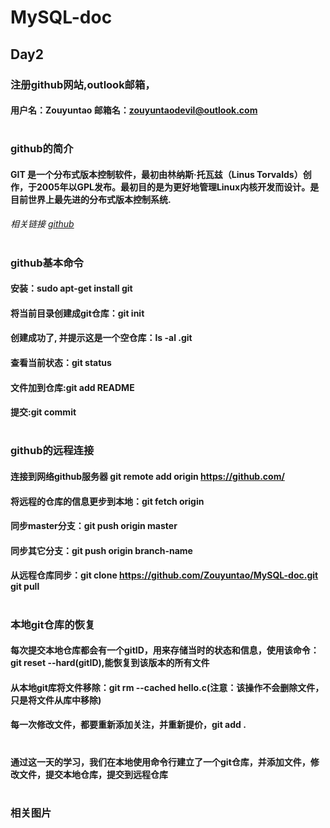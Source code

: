 # MySQL-doc
## Day2
### 注册github网站,outlook邮箱，
#### 用户名：Zouyuntao 邮箱名：zouyuntaodevil@outlook.com
#
### github的简介
#### GIT 是一个分布式版本控制软件，最初由林纳斯·托瓦兹（Linus Torvalds）创作，于2005年以GPL发布。最初目的是为更好地管理Linux内核开发而设计。是目前世界上最先进的分布式版本控制系统.
###### 相关链接 [github](http://baike.baidu.com/link?url=Mv1FTvCTYN2gqCX3MEHcrYnPWmqB3szTAn-S0sYK94Xp_nlHEqdJFaY4y_3s2wtZb8wLYsB4OW8XPBiIlw_x1q)
#
### github基本命令
#### 安装：sudo apt-get install git
#### 将当前目录创建成git仓库：git init
#### 创建成功了, 并提示这是一个空仓库：ls -al .git
#### 查看当前状态：git status
#### 文件加到仓库:git add README
#### 提交:git commit
#
### github的远程连接
#### 连接到网络github服务器 git remote add origin https://github.com/
#### 将远程的仓库的信息更步到本地：git fetch origin
#### 同步master分支：git push origin master
#### 同步其它分支：git push origin branch-name
#### 从远程仓库同步：git clone https://github.com/Zouyuntao/MySQL-doc.git   git pull
#
### 本地git仓库的恢复
#### 每次提交本地仓库都会有一个gitID，用来存储当时的状态和信息，使用该命令：git reset --hard(gitID),能恢复到该版本的所有文件
#### 从本地git库将文件移除：git rm --cached hello.c(注意：该操作不会删除文件，只是将文件从库中移除)
#### 每一次修改文件，都要重新添加关注，并重新提价，git add .
#
#### 通过这一天的学习，我们在本地使用命令行建立了一个git仓库，并添加文件，修改文件，提交本地仓库，提交到远程仓库
#
### 相关图片

